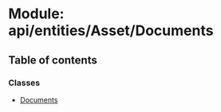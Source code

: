 # Module: api/entities/Asset/Documents

## Table of contents

### Classes

- [Documents](../wiki/api.entities.Asset.Documents.Documents)
